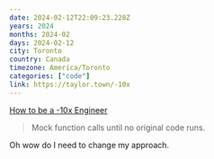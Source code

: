 ```yaml
---
date: 2024-02-12T22:09:23.228Z
years: 2024
months: 2024-02
days: 2024-02-12
city: Toronto
country: Canada
timezone: America/Toronto
categories: ["code"]
link: https://taylor.town/-10x
---
```

[How to be a -10x Engineer](https://taylor.town/-10x)

> Mock function calls until no original code runs.

Oh wow do I need to change my approach.
